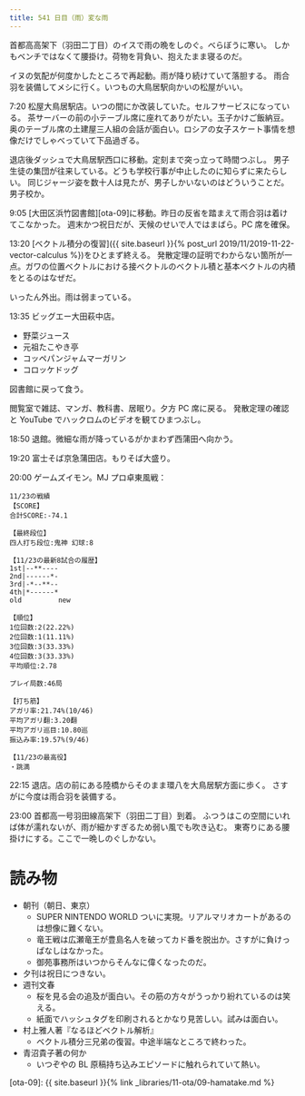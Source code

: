```yaml
---
title: 541 日目（雨）変な雨
---
```


首都高高架下（羽田二丁目）のイスで雨の晩をしのぐ。べらぼうに寒い。
しかもベンチではなくて腰掛け。荷物を背負い、抱えたまま寝るのだ。

イヌの気配が何度かしたところで再起動。雨が降り続けていて落胆する。
雨合羽を装備してメシに行く。いつもの大鳥居駅向かいの松屋がいい。

7:20 松屋大鳥居駅店。いつの間にか改装していた。セルフサービスになっている。
茶サーバーの前の小テーブル席に座れてありがたい。玉子かけご飯納豆。
奥のテーブル席の土建屋三人組の会話が面白い。ロシアの女子スケート事情を想像だけでしゃべっていて下品過ぎる。

退店後ダッシュで大鳥居駅西口に移動。定刻まで突っ立って時間つぶし。
男子生徒の集団が往来している。どうも学校行事が中止したのに知らずに来たらしい。
同じジャージ姿を数十人は見たが、男子しかいないのはどういうことだ。男子校か。

9:05 [大田区浜竹図書館][ota-09]に移動。昨日の反省を踏まえて雨合羽は着けてこなかった。
週末かつ祝日だが、天候のせいで人ではまばら。PC 席を確保。

13:20 [ベクトル積分の復習]({{ site.baseurl }}{% post_url 2019/11/2019-11-22-vector-calculus %})をひとまず終える。
発散定理の証明でわからない箇所が一点。ガワの位置ベクトルにおける接ベクトルのベクトル積と基本ベクトルの内積をとるのはなぜだ。

いったん外出。雨は弱まっている。

13:35 ビッグエー大田萩中店。
* 野菜ジュース
* 元祖たこやき亭
* コッペパンジャムマーガリン
* コロッケドッグ

図書館に戻って食う。

閲覧室で雑誌、マンガ、教科書、居眠り。夕方 PC 席に戻る。
発散定理の確認と YouTube でハックロムのビデオを観てひまつぶし。

18:50 退館。微細な雨が降っているがかまわず西蒲田へ向かう。

19:20 富士そば京急蒲田店。もりそば大盛り。

20:00 ゲームズイモン。MJ プロ卓東風戦：

```text
11/23の戦績
【SCORE】
合計SCORE:-74.1

【最終段位】
四人打ち段位:鬼神 幻球:8

【11/23の最新8試合の履歴】
1st|--**----
2nd|------*-
3rd|-*--**--
4th|*------*
old         new

【順位】
1位回数:2(22.22%)
2位回数:1(11.11%)
3位回数:3(33.33%)
4位回数:3(33.33%)
平均順位:2.78

プレイ局数:46局

【打ち筋】
アガリ率:21.74%(10/46)
平均アガリ翻:3.20翻
平均アガリ巡目:10.80巡
振込み率:19.57%(9/46)

【11/23の最高役】
・跳満
```

22:15 退店。店の前にある陸橋からそのまま環八を大鳥居駅方面に歩く。
さすがに今度は雨合羽を装備する。

23:00 首都高一号羽田線高架下（羽田二丁目）到着。
ふつうはこの空間にいれば体が濡れないが、雨が細かすぎるため弱い風でも吹き込む。
東寄りにある腰掛けにする。ここで一晩しのぐしかない。

# 読み物

* 朝刊（朝日、東京）
  * SUPER NINTENDO WORLD ついに実現。リアルマリオカートがあるのは想像に難くない。
  * 竜王戦は広瀬竜王が豊島名人を破ってカド番を脱出か。さすがに負けっぱなしはなかった。
  * 御苑事務所はいつからそんなに偉くなったのだ。
* 夕刊は祝日につきない。
* 週刊文春
  * 桜を見る会の追及が面白い。その筋の方々がうっかり紛れているのは笑える。
  * 紙面でハッシュタグを印刷されるとかなり見苦しい。試みは面白い。
* 村上雅人著『なるほどベクトル解析』
  * ベクトル積分三兄弟の復習。中途半端なところで終わった。
* 青沼貴子著の何か
  * いつぞやの BL 原稿持ち込みエピソードに触れられていて熱い。

[ota-09]: {{ site.baseurl }}{% link _libraries/11-ota/09-hamatake.md %}
